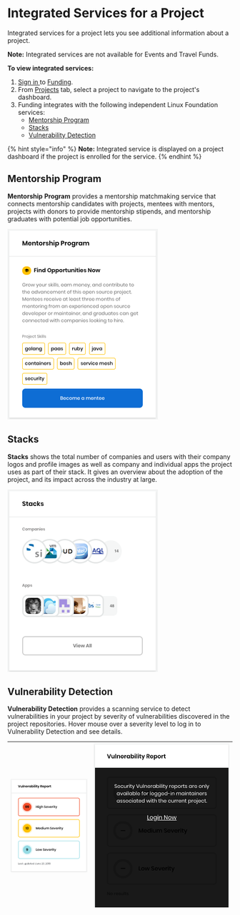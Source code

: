 # Integrated Services for a Project

Integrated services for a project lets you see additional information about a project.

**Note:** Integrated services are not available for Events and Travel Funds.

**To view integrated services:** 

1. [Sign in ](../../../sso/sign-in/)to [Funding](https://funding.communitybridge.org/).
2. From [Projects](./#Dashboard-ProjectsandMentorships) tab, select a project to navigate to the project's dashboard.
3. Funding integrates with the following independent Linux Foundation services:
   * [Mentorship Program](integrated-services-for-a-project.md#IntegratedServicesforaProject-MentorshipProgram)
   * [Stacks](integrated-services-for-a-project.md#IntegratedServicesforaProject-Stacks)
   * [Vulnerability Detection](integrated-services-for-a-project.md#IntegratedServicesforaProject-VulnerabilityDetection)

{% hint style="info" %}
**Note:** Integrated service is displayed on a project dashboard if the project is enrolled for the service.
{% endhint %}

## Mentorship Program <a id="IntegratedServicesforaProject-MentorshipProgram"></a>

**Mentorship** **Program** provides a mentorship matchmaking service that connects mentorship candidates with projects, mentees with mentors, projects with donors to provide mentorship stipends, and mentorship graduates with potential job opportunities.

![](../../../.gitbook/assets/7416592.png)

## Stacks <a id="IntegratedServicesforaProject-Stacks"></a>

**Stacks** shows the total number of companies and users with their company logos and profile images as well as company and individual apps the project uses as part of their stack. It gives an overview about the adoption of the project, and its impact across the industry at large.

![](../../../.gitbook/assets/7416590.png)

## Vulnerability Detection <a id="IntegratedServicesforaProject-VulnerabilityDetection"></a>

**Vulnerability Detection** provides a scanning service to detect vulnerabilities in your project by severity of vulnerabilities discovered in the project repositories. Hover mouse over a severity level to log in to Vulnerability Detection and see details.

| ![](../../../.gitbook/assets/7416591.png) | ![](../../../.gitbook/assets/7416589%20%281%29.png) |
| :--- | :--- |


